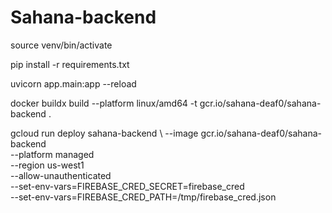 # Sahana-backend

source venv/bin/activate

pip install -r requirements.txt

uvicorn app.main:app --reload

docker buildx build --platform linux/amd64 -t gcr.io/sahana-deaf0/sahana-backend .


gcloud run deploy sahana-backend \  --image gcr.io/sahana-deaf0/sahana-backend \
  --platform managed \
  --region us-west1 \
  --allow-unauthenticated \
  --set-env-vars=FIREBASE_CRED_SECRET=firebase_cred \
  --set-env-vars=FIREBASE_CRED_PATH=/tmp/firebase_cred.json